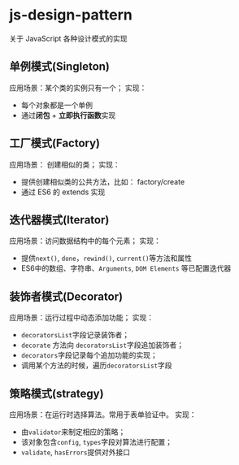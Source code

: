 # js-design-pattern

关于 JavaScript 各种设计模式的实现

## 单例模式(Singleton)
应用场景：某个类的实例只有一个；
实现：
  - 每个对象都是一个单例
  - 通过**闭包** + **立即执行函数**实现

## 工厂模式(Factory)
应用场景： 创建相似的类；
实现：
  - 提供创建相似类的公共方法，比如： factory/create
  - 通过 ES6 的 extends 实现

## 迭代器模式(Iterator)
应用场景：访问数据结构中的每个元素；
实现：
  - 提供`next()`, `done`，`rewind()`, `current()`等方法和属性
  - ES6中的数组、字符串、`Arguments`, `DOM Elements` 等已配置迭代器

## 装饰者模式(Decorator)
应用场景：运行过程中动态添加功能；
实现：
  - `decoratorsList`字段记录装饰者；
  - `decorate` 方法向 `decoratorsList`字段追加装饰者；
  - `decorators`字段记录每个追加功能的实现；
  - 调用某个方法的时候，遍历`decoratorsList`字段

## 策略模式(strategy)
应用场景：在运行时选择算法。常用于表单验证中。
实现：
  - 由`validator`来制定相应的策略；
  - 该对象包含`config`, `types`字段对算法进行配置；
  - `validate`, `hasErrors`提供对外接口